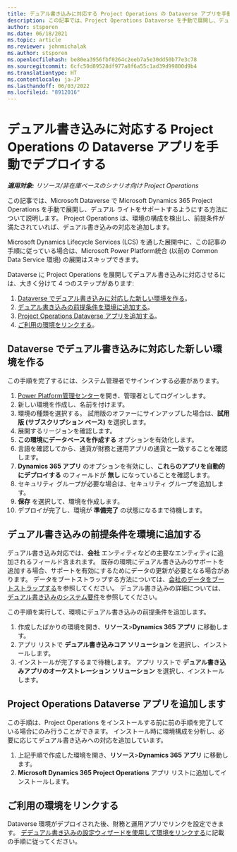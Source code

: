 ```yaml
---
title: デュアル書き込みに対応する Project Operations の Dataverse アプリを手動でデプロイする
description: この記事では、Project Operations Dataverse を手動で展開し、デュアル ライトをサポートするようにする方法について説明します。
author: stsporen
ms.date: 06/18/2021
ms.topic: article
ms.reviewer: johnmichalak
ms.author: stsporen
ms.openlocfilehash: be80ea3956fbf0264c2eeb7a5e30dd50b77e3c78
ms.sourcegitcommit: 6cfc50d89528df977a8f6a55c1ad39d99800d9b4
ms.translationtype: HT
ms.contentlocale: ja-JP
ms.lasthandoff: 06/03/2022
ms.locfileid: "8912016"
---
```

# <a name="manually-deploy-the-project-operations-dataverse-app-with-dual-write-support"></a>デュアル書き込みに対応する Project Operations の Dataverse アプリを手動でデプロイする

_**適用対象:** リソース/非在庫ベースのシナリオ向け Project Operations_

この記事では、Microsoft Dataverse で Microsoft Dynamics 365 Project Operations を手動で展開し、デュアル ライトをサポートするようにする方法について説明します。 Project Operations は、環境の構成を検出し、前提条件が満たされていれば、デュアル書き込みの対応を追加します。

Microsoft Dynamics Lifecycle Services (LCS) を通した展開中に、この記事の手順に従っている場合は、Microsoft Power Platform統合 (以前の Common Data Service 環境) の展開はスキップできます。

Dataverse に Project Operations を展開してデュアル書き込みに対応させるには、大きく分けて 4 つのステップがあります:

1. [Dataverse でデュアル書き込みに対応した新しい環境を作る](#create)。
2. [デュアル書き込みの前提条件を環境に追加する](#prerequisites)。
3. [Project Operations Dataverse アプリを追加する](#dataverse)。
4. [ご利用の環境をリンクする](#link)。

## <a name="create-a-new-environment-in-dataverse-that-supports-dual-write"></a><a name="create"></a>Dataverse でデュアル書き込みに対応した新しい環境を作る

この手順を完了するには、システム管理者でサインインする必要があります。

1. [Power Platform管理センター](https://admin.powerplatform.com)を開き、管理者としてログインします。
2. 新しい環境を作成し、名前を付けます。
3. 環境の種類を選択する。 試用版のオファーにサインアップした場合は、**試用版 (サブスクリプション ベース)** を選択します。
4. 展開するリージョンを確認します。
5. **この環境にデータベースを作成する** オプションを有効化します。 
6. 言語を確認してから、通貨が財務と運用アプリの通貨と一致することを確認します。
7. **Dynamics 365 アプリ** のオプションを有効にし、**これらのアプリを自動的にデプロイする** のフィールドが **無し** になっていることを確認します。
8. セキュリティ グループが必要な場合は、セキュリティ グループを追加します。
9. **保存** を選択して、環境を作成します。
10. デプロイが完了し、環境が **準備完了** の状態になるまで待機します。

## <a name="add-dual-write-prerequisites-to-the-environment"></a><a name="prerequisites"></a>デュアル書き込みの前提条件を環境に追加する

デュアル書き込み対応では、**会社** エンティティなどの主要なエンティティに追加されるフィールド含まれます。 既存の環境にデュアル書き込みのサポートを追加する場合、サポートを有効にするためにデータの更新が必要となる場合があります。 データをブートストラップする方法については、[会社のデータをブートストラップする](/dynamics365/fin-ops-core/dev-itpro/data-entities/dual-write/bootstrap-company-data)を参照してください。 デュアル書き込みの詳細については、[デュアル書き込みのシステム要件](/dynamics365/fin-ops-core/dev-itpro/data-entities/dual-write/dual-write-system-req)を参照してください。

この手順を実行して、環境にデュアル書き込みの前提条件を追加します。

1. 作成したばかりの環境を開き、**リソース**\>**Dynamics 365 アプリ** に移動します。
2. アプリ リストで **デュアル書き込みコア ソリューション** を選択し、インストールします。
3. インストールが完了するまで待機します。 アプリ リストで **デュアル書き込みアプリのオーケストレーション ソリューション** を選択し、インストールします。

## <a name="add-the-project-operations-dataverse-app"></a><a name="dataverse"></a>Project Operations Dataverse  アプリを追加します

この手順は、Project Operations をインストールする前に前の手順を完了している場合にのみ行うことができます。 インストール時に環境構成を分析し、必要に応じてデュアル書き込みへの対応を追加しています。

1. 上記手順で作成した環境を開き、**リソース**\>**Dynamics 365 アプリ** に移動します。
2. **Microsoft Dynamics 365 Project Operations** アプリ リストに追加してインストールします。

## <a name="link-your-environments"></a><a name="link"></a>ご利用の環境をリンクする

Dataverse 環境がデプロイされた後、財務と運用アプリでリンクを設定できます。 [デデュアル書き込みの設定ウィザードを使用して環境をリンクする](/dynamics365/fin-ops-core/dev-itpro/data-entities/dual-write/link-your-environment)に記載の手順に従ってください。
